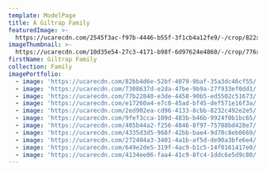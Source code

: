 ```yaml
---
template: ModelPage
title: A Giltrap Family
featuredImage: >-
  https://ucarecdn.com/2545f3ac-f97b-4446-b55f-3f1cb4a12fe9/-/crop/822x459/0,59/-/preview/
imageThumbnail: >-
  https://ucarecdn.com/10d35e54-27c3-4171-b98f-6d97624e4860/-/crop/776x908/119,255/-/preview/
firstName: Giltrap Family
collection: Family
imagePortfolio:
  - image: 'https://ucarecdn.com/82bb4d6e-52bf-4079-9baf-35a3dc46cf55/'
  - image: 'https://ucarecdn.com/7308637d-e2da-47be-9b9a-27f933ef0dd1/'
  - image: 'https://ucarecdn.com/77b22840-e3de-4458-90b5-ed5502c51673/'
  - image: 'https://ucarecdn.com/e17260a4-e7c0-45ad-bf45-def571e16f3a/'
  - image: 'https://ucarecdn.com/2ed902ea-cd96-4133-8cbb-8232c492e2e5/'
  - image: 'https://ucarecdn.com/9fef3cca-109d-483b-b46b-9924f0b1bc65/'
  - image: 'https://ucarecdn.com/405b44a2-f256-4846-8f97-75788bd428e7/'
  - image: 'https://ucarecdn.com/4335d3d5-968f-42bb-bae4-9d70c8eb0669/'
  - image: 'https://ucarecdn.com/272404a3-3401-4a1b-af5d-de90a3bfe6e4/'
  - image: 'https://ucarecdn.com/649e2de5-319f-4ac9-b1c5-14f0161417e0/'
  - image: 'https://ucarecdn.com/4134ee06-faa4-41c9-8fc4-1ddc6e5d9c80/'
---
```


